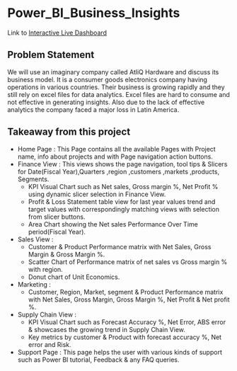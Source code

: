 # Power_BI_Business_Insights

Link to 
[Interactive Live Dashboard](https://app.powerbi.com/view?r=eyJrIjoiM2U1OTgxMzktNjQzNS00MTU1LTk0YWUtZWZlYWYyOTA3NDkxIiwidCI6ImM2ZTU0OWIzLTVmNDUtNDAzMi1hYWU5LWQ0MjQ0ZGM1YjJjNCJ9&pageName=ReportSectionff06be8f314c0e4ab0dd)

## Problem Statement

We will use an imaginary company called AtliQ Hardware and discuss its business model. It is a consumer goods electronics company having operations in various countries. Their business is growing rapidly and they still rely on excel files for data analytics. Excel files are hard to consume and not effective in generating insights. Also due to the lack of effective analytics the company faced a major loss in Latin America.

## Takeaway from this project

- Home Page : This Page contains all the available Pages with Project name, info about projects and with Page navigation action buttons.
- Finance View : This views shows the page navigation, tool tips & Slicers for Date(Fiscal Year),Quarters ,region ,customers ,markets ,products, Segments.
  - KPI Visual Chart such as Net sales, Gross margin %, Net Profit % using dynamic slicer selection in Finance View.
  - Profit & Loss Statement table view for last year values trend and target values with correspondingly matching views with selection from slicer buttons.
  - Area Chart showing the Net sales Performance Over Time period(Fiscal Year).
- Sales View : 
  - Customer & Product Performance matrix with Net Sales, Gross Margin & Gross Margin %.
  - Scatter Chart of Performance matrix of net sales vs Gross margin % with region.
  - Donut chart of Unit Economics.
- Marketing : 
  - Customer, Region, Market, segment & Product Performance matrix with Net Sales, Gross Margin, Gross Margin %, Net Profit & Net profit %.
- Supply Chain View : 
  - KPI Visual Chart such as Forecast Accuracy %, Net Error, ABS error & showcases the growing trend in Supply Chain View.
  - Key metrics by customer & Product with forecast accuracy %, Net error and Risk.
- Support Page : This page helps the user with various kinds of support such as Power BI tutorial, Feedback & any FAQ queries.
